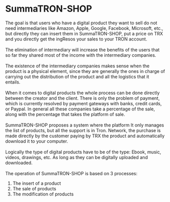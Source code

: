 # SummaTRON-SHOP
The goal is that users who have a digital product they want to sell do not need intermediaries like Amazon, Apple, Google, Facebook, Microsoft, etc., but directly they can insert them in SummaTRON-SHOP, put a price on TRX and you directly get the ingResos your sales to your TRON account.
<br><br>
The elimination of intermediary will increase the benefits of the users that so far they shared most of the income with the intermediary companies.
<br><br>
The existence of the intermediary companies makes sense when the product is a physical element, since they are generally the ones in charge of carrying out the distribution of the product and all the logistics that it entails.
<br><br>
When it comes to digital products the whole process can be done directly between the creator and the client. There is only the problem of payment, which is currently resolved by payment gateways with banks, credit cards, or Paypal. In general all these companies take a percentage of the sale, along with the percentage that takes the platform of sale.
<br><br>
SummaTRON-SHOP proposes a system where the platform It only manages the list of products, but all the support is in Tron. Network, the purchase is made directly by the customer paying by TRX the product and automatically download it to your computer.
<br><br>
Logically the type of digital products have to be of the type: Ebook, music, videos, drawings, etc. As long as they can be digitally uploaded and downloaded. 
<br><br>
The operation of SummaTRON-SHOP is based on 3 processes:
1)	The insert of a product
2)	The sale of products
3)	The modification of products
